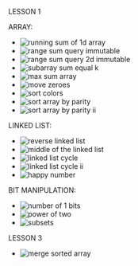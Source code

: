 LESSON 1

ARRAY:
 - ![running sum of 1d array](https://github.com/raytr/algorithms/tree/master/array/prefix_sums/run_sum_of_1day_array)
 - ![range sum query immutable](https://github.com/raytr/algorithms/tree/master/array/prefix_sums/range-sum-query-immutable)
 - ![range sum query 2d immutable](https://github.com/raytr/algorithms/tree/master/array/prefix_sums/range-sum-query-2d)
 - ![subarray sum equal k](https://github.com/raytr/algorithms/tree/master/array/prefix_sums/subarray_sum_equal_k)
 - ![max sum array](https://github.com/raytr/algorithms/tree/master/array/prefix_sums/max_sum_array)
 - ![move zeroes]()
 - ![sort colors](https://github.com/raytr/algorithms/tree/master/array/pivot_n_boundary/sort-colors)
 - ![sort array by parity](https://github.com/raytr/algorithms/tree/master/array/pivot_n_boundary/sort-array-by-parity)
 - ![sort array by parity ii](https://github.com/raytr/algorithms/tree/master/array/pivot_n_boundary/sort-array-by-parity-ii)

LINKED LIST:
 - ![reverse linked list]()
 - ![middle of the linked list](https://github.com/raytr/algorithms/tree/master/linked-list/floyd-algos/middle-of-the-linked-list)
 - ![linked list cycle](https://github.com/raytr/algorithms/tree/master/linked-list/floyd-algos/linked-list-cycle)
 - ![linked list cycle ii](https://github.com/raytr/algorithms/tree/master/linked-list/floyd-algos/linked-list-cycle-ii)
 - ![happy number](https://github.com/raytr/algorithms/tree/master/linked-list/floyd-algos/happy-number)

BIT MANIPULATION:
 - ![number of 1 bits](https://github.com/raytr/algorithms/tree/master/bit-manipulation/num-of-1-bit)
 - ![power of two](https://github.com/raytr/algorithms/tree/master/bit-manipulation/power-of-2)
 - ![subsets](https://github.com/raytr/algorithms/tree/master/bit-manipulation/subsets)


LESSON 3
 - ![merge sorted array](https://github.com/raytr/algorithms/tree/master/array/merge-sorted-array)